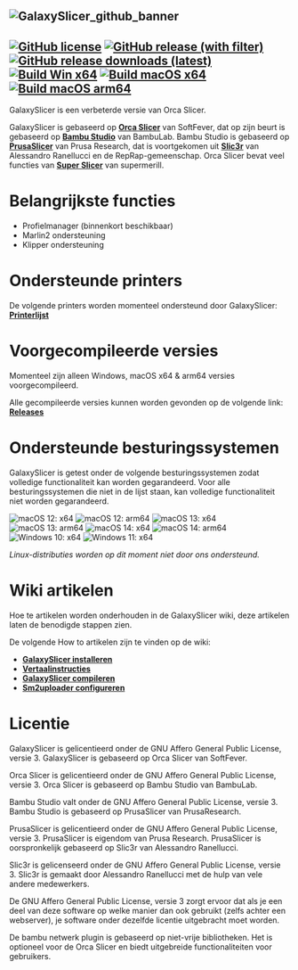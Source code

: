 ![GalaxySlicer_github_banner](https://github.com/fr3ak2402/GalaxySlicer/assets/96239814/31a440c6-fa99-42f0-af4a-f8589d34dfb8)
-------------------------------------
[![GitHub license](https://img.shields.io/github/license/Fr3ak2402/GalaxySlicer?style=flat-square&label=Licentie&color=693A71)](https://github.com/fr3ak2402/GalaxySlicer/blob/main/LICENSE.txt)
[![GitHub release (with filter)](https://img.shields.io/github/v/release/fr3ak2402/GalaxySlicer?style=flat-square&label=Version&color=693A71)](https://github.com/fr3ak2402/GalaxySlicer/releases/latest)
[![GitHub release downloads (latest)](https://img.shields.io/github/downloads/Fr3ak2402/GalaxySlicer/latest/total?style=flat-square&label=Downloads&color=%23693A71)](https://github.com/fr3ak2402/GalaxySlicer/releases/latest)
[![Build Win x64](https://img.shields.io/github/actions/workflow/status/Fr3ak2402/GalaxySlicer/build_win_x64.yml?style=flat-square&logo=Windows11&label=Build%20Win%20x64&color=%23693A71)](https://github.com/fr3ak2402/GalaxySlicer/actions/workflows/build_win_x64.yml)
[![Build macOS x64](https://img.shields.io/github/actions/workflow/status/Fr3ak2402/GalaxySlicer/build_macOS_x64.yml?style=flat-square&logo=Apple&label=Build%20macOS%20x64&color=%23693A71)](https://github.com/fr3ak2402/GalaxySlicer/actions/workflows/build_macOS_x64.yml)
[![Build macOS arm64](https://img.shields.io/github/actions/workflow/status/Fr3ak2402/GalaxySlicer/build_macOS_arm64.yml?style=flat-square&logo=Apple&label=Build%20macOS%20arm64&color=%23693A71)](https://github.com/fr3ak2402/GalaxySlicer/actions/workflows/build_macOS_arm64.yml)
-------------------------------------

GalaxySlicer is een verbeterde versie van Orca Slicer.

GalaxySlicer is gebaseerd op **[Orca Slicer](https://github.com/SoftFever/OrcaSlicer)** van SoftFever, dat op zijn beurt is gebaseerd op **[Bambu Studio](https://github.com/bambulab/BambuStudio)** van BambuLab. Bambu Studio is gebaseerd op **[PrusaSlicer](https://github.com/prusa3d/PrusaSlicer)** van Prusa Research, dat is voortgekomen uit **[Slic3r](https://github.com/Slic3r/Slic3r)** van Alessandro Ranellucci en de RepRap-gemeenschap. Orca Slicer bevat veel functies van **[Super Slicer](https://github.com/supermerill/SuperSlicer)** van supermerill.

# Belangrijkste functies
- Profielmanager (binnenkort beschikbaar)
- Marlin2 ondersteuning
- Klipper ondersteuning

# Ondersteunde printers

De volgende printers worden momenteel ondersteund door GalaxySlicer: **[Printerlijst](https://github.com/fr3ak2402/GalaxySlicer-Profile-Library/wiki/Supported-printers)**

# Voorgecompileerde versies
Momenteel zijn alleen Windows, macOS x64 & arm64 versies voorgecompileerd.

Alle gecompileerde versies kunnen worden gevonden op de volgende link: **[Releases](https://github.com/fr3ak2402/GalaxySlicer/releases)**

# Ondersteunde besturingssystemen

GalaxySlicer is getest onder de volgende besturingssystemen zodat volledige functionaliteit kan worden gegarandeerd. Voor alle besturingssystemen die niet in de lijst staan, kan volledige functionaliteit niet worden gegarandeerd.

![macOS 12: x64](https://img.shields.io/badge/Apple-x64-blue?style=flat-square&logo=Apple&label=macOS%2012&labelColor=black&color=gray)
![macOS 12: arm64](https://img.shields.io/badge/Apple-arm64-blue?style=flat-square&logo=Apple&label=macOS%2012&labelColor=black&color=gray)
![macOS 13: x64](https://img.shields.io/badge/Apple-x64-blue?style=flat-square&logo=Apple&label=macOS%2013&labelColor=black&color=gray)
![macOS 13: arm64](https://img.shields.io/badge/Apple-arm64-blue?style=flat-square&logo=Apple&label=macOS%2013&labelColor=black&color=gray)
![macOS 14: x64](https://img.shields.io/badge/Apple-x64-blue?style=flat-square&logo=Apple&label=macOS%2014&labelColor=black&color=gray)
![macOS 14: arm64](https://img.shields.io/badge/Apple-arm64-blue?style=flat-square&logo=Apple&label=macOS%2014&labelColor=black&color=gray)
![Windows 10: x64](https://img.shields.io/badge/Windows-x64-blue?style=flat-square&logo=Windows10&label=Windows%2010&labelColor=blue&color=gray)
![Windows 11: x64](https://img.shields.io/badge/Windows-x64-blue?style=flat-square&logo=Windows11&label=Windows%2011&labelColor=blue&color=gray)

_Linux-distributies worden op dit moment niet door ons ondersteund._

# Wiki artikelen
Hoe te artikelen worden onderhouden in de GalaxySlicer wiki, deze artikelen laten de benodigde stappen zien. 

De volgende How to artikelen zijn te vinden op de wiki:

* **[GalaxySlicer installeren](https://github.com/fr3ak2402/GalaxySlicer/wiki/Install-GalaxySlicer)**
* **[Vertaalinstructies](https://github.com/fr3ak2402/GalaxySlicer/wiki/Translation-guide)**
* **[GalaxySlicer compileren](https://github.com/fr3ak2402/GalaxySlicer/wiki/Compile-GalaxySlicer)**
* **[Sm2uploader configureren](https://github.com/fr3ak2402/GalaxySlicer/wiki/Configuring-sm2uploader)**

# Licentie
GalaxySlicer is gelicentieerd onder de GNU Affero General Public License, versie 3. GalaxySlicer is gebaseerd op Orca Slicer van SoftFever.

Orca Slicer is gelicentieerd onder de GNU Affero General Public License, versie 3. Orca Slicer is gebaseerd op Bambu Studio van BambuLab.

Bambu Studio valt onder de GNU Affero General Public License, versie 3. Bambu Studio is gebaseerd op PrusaSlicer van PrusaResearch.

PrusaSlicer is gelicentieerd onder de GNU Affero General Public License, versie 3. PrusaSlicer is eigendom van Prusa Research. PrusaSlicer is oorspronkelijk gebaseerd op Slic3r van Alessandro Ranellucci.

Slic3r is gelicenseerd onder de GNU Affero General Public License, versie 3. Slic3r is gemaakt door Alessandro Ranellucci met de hulp van vele andere medewerkers.

De GNU Affero General Public License, versie 3 zorgt ervoor dat als je een deel van deze software op welke manier dan ook gebruikt (zelfs achter een webserver), je software onder dezelfde licentie uitgebracht moet worden.

De bambu netwerk plugin is gebaseerd op niet-vrije bibliotheken. Het is optioneel voor de Orca Slicer en biedt uitgebreide functionaliteiten voor gebruikers.
